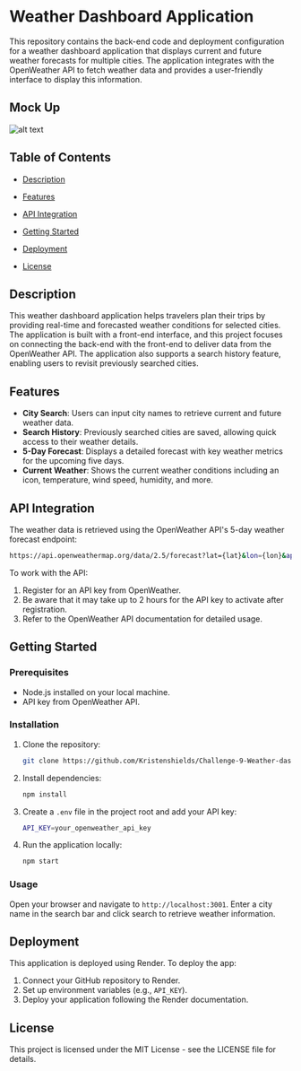 # Weather Dashboard Application


This repository contains the back-end code and deployment configuration for a weather dashboard application that displays current and future weather forecasts for multiple cities. The application integrates with the OpenWeather API to fetch weather data and provides a user-friendly interface to display this information.

## Mock Up
![alt text](<Screenshot 2024-11-16 at 2.03.12 PM 2.png>)


## Table of Contents
- [Description](#description)

- [Features](#features)
- [API Integration](#api-integration)
- [Getting Started](#getting-started)
- [Deployment](#deployment)
- [License](#license)

## Description
This weather dashboard application helps travelers plan their trips by providing real-time and forecasted weather conditions for selected cities. The application is built with a front-end interface, and this project focuses on connecting the back-end with the front-end to deliver data from the OpenWeather API. The application also supports a search history feature, enabling users to revisit previously searched cities.



## Features
- **City Search**: Users can input city names to retrieve current and future weather data.
- **Search History**: Previously searched cities are saved, allowing quick access to their weather details.
- **5-Day Forecast**: Displays a detailed forecast with key weather metrics for the upcoming five days.
- **Current Weather**: Shows the current weather conditions including an icon, temperature, wind speed, humidity, and more.

## API Integration
The weather data is retrieved using the OpenWeather API's 5-day weather forecast endpoint:
```bash
https://api.openweathermap.org/data/2.5/forecast?lat={lat}&lon={lon}&appid={API key}
```
To work with the API:
1. Register for an API key from OpenWeather.
2. Be aware that it may take up to 2 hours for the API key to activate after registration.
3. Refer to the OpenWeather API documentation for detailed usage.

## Getting Started

### Prerequisites
- Node.js installed on your local machine.
- API key from OpenWeather API.

### Installation
1. Clone the repository:
    ```bash
    git clone https://github.com/Kristenshields/Challenge-9-Weather-dashboard.git
    ```
2. Install dependencies:
    ```bash
    npm install
    ```
3. Create a `.env` file in the project root and add your API key:
    ```bash
    API_KEY=your_openweather_api_key
    ```
4. Run the application locally:
    ```bash
    npm start
    ```

### Usage
Open your browser and navigate to `http://localhost:3001`. Enter a city name in the search bar and click search to retrieve weather information.

## Deployment
This application is deployed using Render. To deploy the app:
1. Connect your GitHub repository to Render.
2. Set up environment variables (e.g., `API_KEY`).
3. Deploy your application following the Render documentation.

## License
This project is licensed under the MIT License - see the LICENSE file for details.


